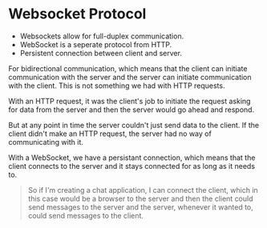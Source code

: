 # Websocket Protocol

- Websockets allow for full-duplex communication.
- WebSocket is a seperate protocol from HTTP.
- Persistent connection between client and server.

For bidirectional communication, which means that the client can initiate communication with the server and the server can initiate communication with the client. This is not something we had with HTTP requests.

With an HTTP request, it was the client's job to initiate the request asking for data from the server and then the server would go ahead and respond.

But at any point in time the server couldn't just send data to the client. If the client didn't make an HTTP request, the server had no way of communicating with it.

With a WebSocket, we have a persistant connection, which means that the client connects to the server and it stays connected for as long as it needs to.

> So if I'm creating a chat application, I can connect the client, which in this case would be a browser to the server and then the client could send messages to the server and the server, whenever it wanted to, could send messages to the client.
